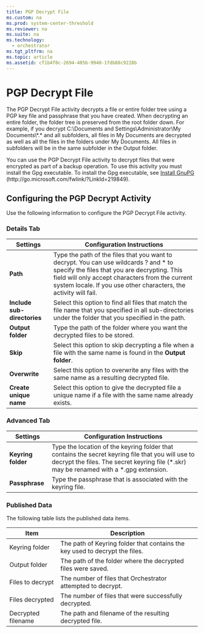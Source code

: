 ```yaml
---
title: PGP Decrypt File
ms.custom: na
ms.prod: system-center-threshold
ms.reviewer: na
ms.suite: na
ms.technology: 
  - orchestrator
ms.tgt_pltfrm: na
ms.topic: article
ms.assetid: cf1b4f0c-2694-405b-9940-1fdb88c9228b
---
```

# PGP Decrypt File
The PGP Decrypt File activity decrypts a file or entire folder tree using a PGP key file and passphrase that you have created. When decrypting an entire folder, the folder tree is preserved from the root folder down. For example, if you decrypt C:\\Documents and Settings\\Administrator\\My Documents\\\*.\* and all subfolders, all files in My Documents are decrypted as well as all the files in the folders under My Documents. All files in subfolders will be in the same subfolder in the Output folder.  
  
You can use the PGP Decrypt File activity to decrypt files that were encrypted as part of a backup operation. To use this activity you must install the Gpg executable. To install the Gpg executable, see [Install GnuPG](http://go.microsoft.com/fwlink/?LinkId=219849) \(http:\/\/go.microsoft.com\/fwlink\/?LinkId\=219849\).  
  
## Configuring the PGP Decrypt Activity  
Use the following information to configure the PGP Decrypt File activity.  
  
### Details Tab  
  
|Settings|Configuration Instructions|  
|------------|------------------------------|  
|**Path**|Type the path of the files that you want to decrypt. You can use wildcards ? and \* to specify the files that you are decrypting. This field will only accept characters from the current system locale. If you use other characters, the activity will fail.|  
|**Include sub\-directories**|Select this option to find all files that match the file name that you specified in all sub\-directories under the folder that you specified in the path.|  
|**Output folder**|Type the path of the folder where you want the decrypted files to be stored.|  
|**Skip**|Select this option to skip decrypting a file when a file with the same name is found in the **Output folder**.|  
|**Overwrite**|Select this option to overwrite any files with the same name as a resulting decrypted file.|  
|**Create unique name**|Select this option to give the decrypted file a unique name if a file with the same name already exists.|  
  
### Advanced Tab  
  
|Settings|Configuration Instructions|  
|------------|------------------------------|  
|**Keyring folder**|Type the location of the keyring folder that contains the secret keyring file that you will use to decrypt the files. The secret keyring file \(\*.skr\) may be renamed with a \*.gpg extension.|  
|**Passphrase**|Type the passphrase that is associated with the keyring file.|  
  
### Published Data  
The following table lists the published data items.  
  
|Item|Description|  
|--------|---------------|  
|Keyring folder|The path of Keyring folder that contains the key used to decrypt the files.|  
|Output folder|The path of the folder where the decrypted files were saved.|  
|Files to decrypt|The number of files that Orchestrator attempted to decrypt.|  
|Files decrypted|The number of files that were successfully decrypted.|  
|Decrypted filename|The path and filename of the resulting decrypted file.|  
  
